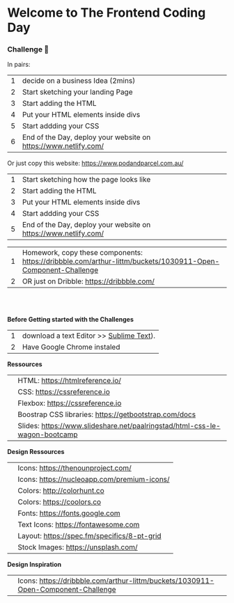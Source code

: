 # Welcome to The Frontend Coding Day

### Challenge 💪

In pairs:

|  |  |
| ------ | ------ |
| 1 | decide on a business Idea (2mins)
| 2 | Start sketching your landing Page
| 3 | Start adding the HTML
| 4 | Put your HTML elements inside divs <div></divs>
| 5 | Start addding your CSS
| 6 | End of the Day, deploy your website on https://www.netlify.com/

Or just copy this website: https://www.podandparcel.com.au/

|  |  |
| ------ | ------ |
| 1 | Start sketching how the page looks like
| 2 | Start adding the HTML
| 3 | Put your HTML elements inside divs <div></divs>
| 4 | Start addding your CSS
| 5 | End of the Day, deploy your website on https://www.netlify.com/

|  |  |
| ------ | ------ |
| 1 | Homework, copy these components: https://dribbble.com/arthur-littm/buckets/1030911-Open-Component-Challenge 
| 2 | OR just on Dribble: https://dribbble.com/

<br/>
<br/>

**Before Getting started with the Challenges**

|  |  |
| ------ | ------ |
| 1 | download a text Editor >> [Sublime Text](https://www.sublimetext.com/)).
| 2 | Have Google Chrome instaled

**Ressources**

|  |  |
| ------ | ------ |
|  | HTML: https://htmlreference.io/
|  | CSS: https://cssreference.io
|  | Flexbox: https://cssreference.io
|  | Boostrap CSS libraries: https://getbootstrap.com/docs
|  | Slides: https://www.slideshare.net/paalringstad/html-css-le-wagon-bootcamp


**Design Ressources**

|  |  |
| ------ | ------ |
|  | Icons: https://thenounproject.com/
|  | Icons: https://nucleoapp.com/premium-icons/
|  | Colors: http://colorhunt.co
|  | Colors: https://coolors.co
|  | Fonts: https://fonts.google.com
|  | Text Icons: https://fontawesome.com
|  | Layout: https://spec.fm/specifics/8-pt-grid
|  | Stock Images: https://unsplash.com/

**Design Inspiration**

|  |  |
| ------ | ------ |
|  | Icons: https://dribbble.com/arthur-littm/buckets/1030911-Open-Component-Challenge










